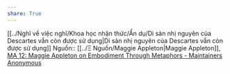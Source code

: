 ```yaml
---
share: True
---
```

[[../Nghĩ về việc nghĩ/Khoa học nhận thức/Ẩn dụ/Di sản nhị nguyên của Descartes vẫn còn được sử dụng|Di sản nhị nguyên của Descartes vẫn còn được sử dụng]]
Nguồn:: [[../Ξ Nguồn/Maggie Appleton|Maggie Appleton]], [MA 12: Maggie Appleton on Embodiment Through Metaphors - Maintainers Anonymous](https://maintainersanonymous.com/metaphor/#t=01:04)
